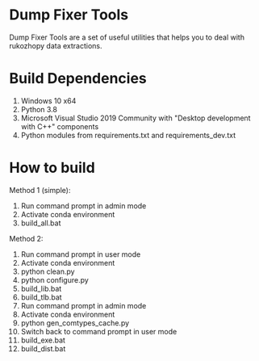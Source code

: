 Dump Fixer Tools
================

Dump Fixer Tools are a set of useful utilities that helps you to deal with rukozhopy data extractions.

Build Dependencies
==================
1. Windows 10 x64
1. Python 3.8
1. Microsoft Visual Studio 2019 Community with "Desktop development with C++" components
1. Python modules from requirements.txt and requirements_dev.txt

How to build
============

Method 1 (simple):
1. Run command prompt in admin mode
1. Activate conda environment
1. build_all.bat

Method 2:
1. Run command prompt in user mode
1. Activate conda environment
1. python clean.py
1. python configure.py
1. build_lib.bat
1. build_tlb.bat
1. Run command prompt in admin mode
1. Activate conda environment
1. python gen_comtypes_cache.py
1. Switch back to command prompt in user mode
1. build_exe.bat
1. build_dist.bat
